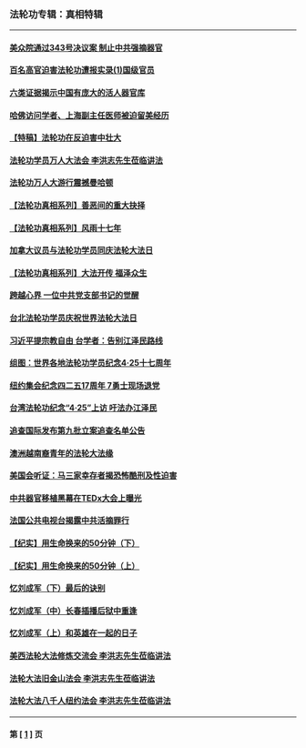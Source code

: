 ### 法轮功专辑：真相特辑
---
#### [美众院通过343号决议案 制止中共强摘器官](../../pages/nf4389/n7993974.md) 
#### [百名高官迫害法轮功遭报实录(1)国级官员](../../pages/nf4389/n7984482.md) 
#### [六类证据揭示中国有庞大的活人器官库](../../pages/nf4389/n7954688.md) 
#### [哈佛访问学者、上海副主任医师被迫留美经历](../../pages/nf4389/n7947352.md) 
#### [【特稿】法轮功在反迫害中壮大](../../pages/nf4389/n7915493.md) 
#### [法轮功学员万人大法会 李洪志先生莅临讲法](../../pages/nf4389/n7898437.md) 
#### [法轮功万人大游行震撼曼哈顿](../../pages/nf4389/n7893741.md) 
#### [【法轮功真相系列】善恶间的重大抉择](../../pages/nf4389/n7891825.md) 
#### [【法轮功真相系列】风雨十七年](../../pages/nf4389/n7886631.md) 
#### [加拿大议员与法轮功学员同庆法轮大法日](../../pages/nf4389/n7883134.md) 
#### [【法轮功真相系列】大法开传 福泽众生](../../pages/nf4389/n7881771.md) 
#### [跨越心界 一位中共党支部书记的觉醒](../../pages/nf4389/n7799135.md) 
#### [台北法轮功学员庆祝世界法轮大法日](../../pages/nf4389/n7791671.md) 
#### [习近平提宗教自由 台学者：告别江泽民路线](../../pages/nf4389/n7791801.md) 
#### [组图：世界各地法轮功学员纪念4‧25十七周年](../../pages/nf4389/n7779431.md) 
#### [纽约集会纪念四二五17周年 7勇士现场退党](../../pages/nf4389/n7662610.md) 
#### [台湾法轮功纪念“4·25”上访 吁法办江泽民](../../pages/nf4389/n7677836.md) 
#### [追查国际发布第九批立案追查名单公告](../../pages/nf4389/n7637123.md) 
#### [澳洲越南裔青年的法轮大法缘](../../pages/nf4389/n7578763.md) 
#### [美国会听证：马三家幸存者揭恐怖酷刑及性迫害](../../pages/nf4389/n7557043.md) 
#### [中共器官移植黑幕在TEDx大会上曝光](../../pages/nf4389/n7556248.md) 
#### [法国公共电视台揭露中共活摘罪行](../../pages/nf4389/n7466954.md) 
#### [【纪实】用生命换来的50分钟（下）](../../pages/nf4389/n4655523.md) 
#### [【纪实】用生命换来的50分钟（上）](../../pages/nf4389/n4655297.md) 
#### [忆刘成军（下）最后的诀别](../../pages/nf4389/n4653539.md) 
#### [忆刘成军（中）长春插播后狱中重逢](../../pages/nf4389/n4653491.md) 
#### [忆刘成军（上）和英雄在一起的日子](../../pages/nf4389/n4652808.md) 
#### [美西法轮大法修炼交流会 李洪志先生莅临讲法](../../pages/nf4389/n4552223.md) 
#### [法轮大法旧金山法会  李洪志先生莅临讲法](../../pages/nf4389/n4274233.md) 
#### [法轮大法八千人纽约法会 李洪志先生莅临讲法](../../pages/nf4389/n3874826.md) 

---
#### 第 [ [1](./1.md) ] 页
